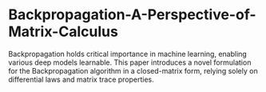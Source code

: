 # Backpropagation-A-Perspective-of-Matrix-Calculus
Backpropagation holds critical importance in machine learning, enabling various deep models learnable. This paper introduces a novel formulation for the Backpropagation algorithm in a closed-matrix form, relying solely on differential laws and matrix trace properties. 
